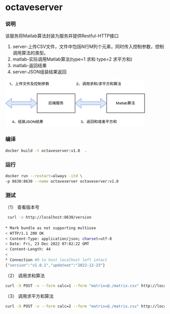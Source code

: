 # octaveserver

### 说明

该服务将Matlab算法封装为服务并提供Restful-HTTP接口

1. server-上传CSV文件，文件中包括N行M列个元素，同时传入控制参数，控制调用算法的类型。
2. matlab-实际调用Matlab算法(type=1 求和  type=2 求平方和)
3. matlab-返回结果
4. server-JSON组装结果返回

![图片](images/octave.png)

### 编译

```bash
docker build -t octaveserver:v1.0  .
```
### 运行

```bash
docker run --restart=always -itd \
-p 8630:8630 --name octaveserver octaveserver:v1.0
```
### 测试
（1） 查看版本号
```bash
 curl -v http://localhost:8630/version

* Mark bundle as not supporting multiuse
< HTTP/1.1 200 OK
< Content-Type: application/json; charset=utf-8
< Date: Fri, 23 Dec 2022 07:02:22 GMT
< Content-Length: 44
< 
* Connection #0 to host localhost left intact
{"version":"v1.0.1","updateat":"2022-12-23"}
```

（2） 调用求和算法
```bash
curl -X POST -v --form calc=1 --form "matrix=@./matrix.csv" http://localhost:8630/octave
```

（3） 调用求平方和算法
```bash
curl -X POST -v --form calc=2 --form "matrix=@./matrix.csv" http://localhost:8630/octave
```

